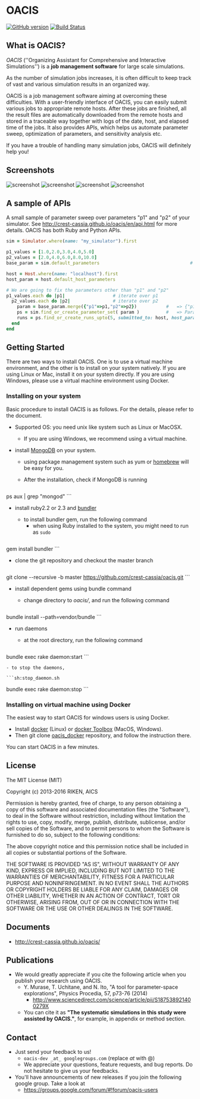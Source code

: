 # OACIS

[![GitHub version](https://badge.fury.io/gh/crest-cassia%2Foacis.svg)](https://badge.fury.io/gh/crest-cassia%2Foacis)
[![Build Status](https://travis-ci.org/crest-cassia/oacis.svg?branch=master)](https://travis-ci.org/crest-cassia/oacis)

## What is OACIS?

*OACIS* (''Organizing Assistant for Comprehensive and Interactive Simulations'') is a **job management software** for large scale simulations.

As the number of simulation jobs increases, it is often difficult to keep track of vast and various simulation results in an organized way.

OACIS is a job management software aiming at overcoming these difficulties.
With a user-friendly interface of OACIS, you can easily submit various jobs to appropriate remote hosts.
After these jobs are finished, all the result files are automatically downloaded from the remote hosts and stored in a traceable way together with logs of the date, host, and elapsed time of the jobs.
It also provides APIs, which helps us automate parameter sweep, optimization of parameters, and sensitivity analysis etc.

If you have a trouble of handling many simulation jobs, OACIS will definitely help you!

## Screenshots

![screenshot](docs/images/screenshots/1.png)
![screenshot](docs/images/screenshots/3.png)
![screenshot](docs/images/screenshots/5.png)
![screenshot](docs/images/screenshots/8.png)

## A sample of APIs

A small sample of parameter sweep over parameters "p1" and "p2" of your simulator.
See http://crest-cassia.github.io/oacis/en/api.html for more details.
OACIS has both Ruby and Python APIs.

```ruby
sim = Simulator.where(name: "my_simulator").first

p1_values = [1.0,2.0,3.0,4.0,5.0]                                         # a standard way to make an array
p2_values = [2.0,4.0,6.0,8.0,10.0]
base_param = sim.default_parameters                                  # => {"p1"=>1.0, "p2"=>2.0, "p3"=>3.0}

host = Host.where(name: "localhost").first
host_param = host.default_host_parameters

# We are going to fix the parameters other than "p1" and "p2"
p1_values.each do |p1|                  # iterate over p1
  p2_values.each do |p2|                # iterate over p2
    param = base_param.merge({"p1"=>p1,"p2"=>p2})           #   => {"p1"=>p1, "p2"=>p2, "p3"=>3.0}
    ps = sim.find_or_create_parameter_set( param )          #   => ParameterSet of the given parameters
    runs = ps.find_or_create_runs_upto(5, submitted_to: host, host_param: host_param)  # creating runs under given parameter sets
  end
end
```

## Getting Started

There are two ways to install OACIS. One is to use a virtual machine environment, and the other is to install on your system natively.
If you are using Linux or Mac, install it on your system directly.
If you are using Windows, please use a virtual machine environment using Docker.

### Installing on your system

Basic procedure to install OACIS is as follows.
For the details, please refer to the document.

- Supported OS: you need unix like system such as Linux or MacOSX.
    - If you are using Windows, we recommend using a virtual machine.

- install [MongoDB](http://www.mongodb.org/) on your system.
    - using package management system such as yum or [homebrew](http://brew.sh/) will be easy for you.
    - After the installation, check if MongoDB is running

        ```sh:check_db_daemons.sh
ps aux | grep "mongod"
        ```

- install ruby2.2 or 2.3 and [bundler](http://bundler.io/)
    - to install bundler gem, run the following command
        - when using Ruby installed to the system, you might need to run as `sudo`

    ```sh:install_bundler.sh
gem install bundler
    ```

- clone the git repository and checkout the master branch

    ```sh:clone.sh
git clone --recursive -b master https://github.com/crest-cassia/oacis.git
    ```

- install dependent gems using bundle command
    - change directory to _oacis/_, and run the following command

      ```sh:install_sh
bundle install --path=vendor/bundle
      ```

- run daemons
    - at the root directory, run the following command

    ```sh:start_daemon.sh
bundle exec rake daemon:start
    ```

    - to stop the daemons,

    ```sh:stop_daemon.sh
bundle exec rake daemon:stop
    ```

### Installing on virtual machine using Docker

The easiest way to start OACIS for windows users is using Docker.

- Install [docker](https://www.docker.com/) (Linux) or [docker Toolbox](https://www.docker.com/toolbox) (MacOS, Windows).
- Then git clone [oacis_docker](https://github.com/crest-cassia/oacis_docker) repository, and follow the instruction there.

You can start OACIS in a few minutes.

## License

The MIT License (MIT)

Copyright (c) 2013-2016 RIKEN, AICS

Permission is hereby granted, free of charge, to any person obtaining a copy of
this software and associated documentation files (the "Software"), to deal in
the Software without restriction, including without limitation the rights to
use, copy, modify, merge, publish, distribute, sublicense, and/or sell copies of
the Software, and to permit persons to whom the Software is furnished to do so, 
subject to the following conditions:

The above copyright notice and this permission notice shall be included in all 
copies or substantial portions of the Software.

THE SOFTWARE IS PROVIDED "AS IS", WITHOUT WARRANTY OF ANY KIND, EXPRESS OR
IMPLIED, INCLUDING BUT NOT LIMITED TO THE WARRANTIES OF MERCHANTABILITY, FITNESS
FOR A PARTICULAR PURPOSE AND NONINFRINGEMENT. IN NO EVENT SHALL THE AUTHORS OR
COPYRIGHT HOLDERS BE LIABLE FOR ANY CLAIM, DAMAGES OR OTHER LIABILITY, WHETHER
IN AN ACTION OF CONTRACT, TORT OR OTHERWISE, ARISING FROM, OUT OF OR IN
CONNECTION WITH THE SOFTWARE OR THE USE OR OTHER DEALINGS IN THE SOFTWARE.

## Documents

- http://crest-cassia.github.io/oacis/

## Publications

- We would greatly appreciate if you cite the following article when you publish your research using OACIS.
    - Y. Murase, T. Uchitane, and N. Ito, "A tool for parameter-space explorations", Physics Procedia, 57, p73-76 (2014)
      - http://www.sciencedirect.com/science/article/pii/S187538921400279X
    - You can cite it as **"The systematic simulations in this study were assisted by OACIS."**, for example, in appendix or method section.

## Contact

- Just send your feedback to us!
    - `oacis-dev _at_ googlegroups.com` (replace _at_ with @)
    - We appreciate your questions, feature requests, and bug reports. Do not hesitate to give us your feedbacks.
- You'll have announcements of new releases if you join the following google group. Take a look at
    - https://groups.google.com/forum/#!forum/oacis-users

